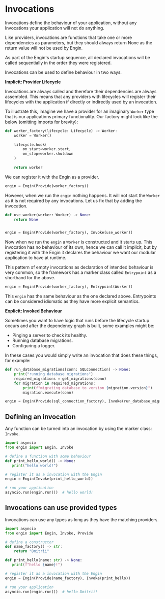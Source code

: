 # Invocations

Invocations define the behaviour of your application, without any Invocations
your application will not do anything.

Like providers, invocations are functions that take one or more dependencies as
parameters, but they should always return None as the return value will not be used by Engin.

As part of the Engin's startup sequence, all declared invocations will be called
sequentially in the order they were registered.

Invocations can be used to define behaviour in two ways.

**Implicit: Provider Lifecycle**

Invocations are always called and therefore their dependencies are always assembled. This
means that any providers with lifecycles will register their lifecycles with the
application if directly or indirectly used by an invocation.

To illustrate this, imagine we have a provider for an imaginary `Worker` type that is our
applications primary functionality. Our factory might look like the below (omitting 
imports for brevity):

```python
def worker_factory(lifecycle: Lifecycle) -> Worker:
    worker = Worker()
   
    lifecycle.hook(
        on_start=worker.start,
        on_stop=worker.shutdown
    )
   
    return worker
```

We can register it with the Engin as a provider.

```python 
engin = Engin(Provide(worker_factory))
```

However, when we run the `engin` nothing happens. It will not start the `Worker` as it is
not required by any invocations. Let us fix that by adding the invocation.

```python
def use_worker(worker: Worker) -> None:
    return None


engin = Engin(Provide(worker_factory), Invoke(use_worker))
```

Now when we run the `engin` a `Worker` is constructed and it starts up. This invocation
has no behaviour of its own, hence we can call it implicit, but by registering it with the
Engin it declares the behaviour we want our modular application to have at runtime.

This pattern of empty invocations as declaration of intended behaviour is very common, so
the framework has a marker class called `Entrypoint` as a shorthand for the above.

```python
engin = Engin(Provide(worker_factory), Entrypoint(Worker))
```

This `engin` has the same behaviour as the one declared above. Entrypoints can be
considered idiomatic as they have more explicit semantics.

**Explicit: Invoked Behaviour**

Sometimes you want to have logic that runs before the lifecycle startup occurs and after
the dependency graph is built, some examples might be:

- Pinging a server to check its healthy.
- Running database migrations.
- Configuring a logger.

In these cases you would simply write an invocation that does these things, for example:

```python
def run_database_migrations(conn: SQLConnection) -> None:
    print("running database migrations")
    required_migrations = get_migrations(conn)
    for migration in required_migrations:
        print(f"migrating database to version {migration.version}")
        migration.execute(conn)

engin = Engin(Provide(sql_connection_factory), Invoke(run_database_migrations), ...)
```


## Defining an invocation

Any function can be turned into an invocation by using the marker class: `Invoke`.

```python
import asyncio
from engin import Engin, Invoke

# define a function with some behaviour
def print_hello_world() -> None:
   print("hello world!")

# register it as a invocation with the Engin
engin = Engin(Invoke(print_hello_world))

# run your application
asyncio.run(engin.run())  # hello world!
```


## Invocations can use provided types

Invocations can use any types as long as they have the matching providers.

```python
import asyncio
from engin import Engin, Invoke, Provide

# define a constructor
def name_factory() -> str:
    return "Dmitrii"

def print_hello(name: str) -> None:
   print(f"hello {name}!")

# register it as a invocation with the Engin
engin = Engin(Provide(name_factory), Invoke(print_hello))

# run your application
asyncio.run(engin.run())  # hello Dmitrii!
```
